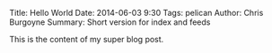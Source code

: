Title: Hello World
Date: 2014-06-03 9:30
Tags: pelican
Author: Chris Burgoyne
Summary: Short version for index and feeds

This is the content of my super blog post.